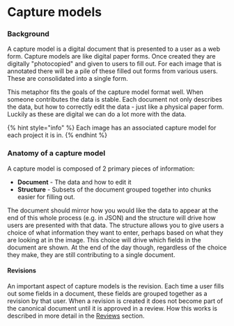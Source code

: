# Capture models

### Background

A capture model is a digital document that is presented to a user as a web form. Capture models are like digital paper forms. Once created they are digitally "photocopied" and given to users to fill out. For each image that is annotated there will be a pile of these filled out forms from various users. These are consolidated into a single form.

This metaphor fits the goals of the capture model format well. When someone contributes the data is stable. Each document not only describes the data, but how to correctly edit the data - just like a physical paper form. Luckily as these are digital we can do a lot more with the data. 

{% hint style="info" %}
Each image has an associated capture model for each project it is in.
{% endhint %}

### Anatomy of a capture model

A capture model is composed of 2 primary pieces of information:

* **Document** - The data and how to edit it
* **Structure** - Subsets of the document grouped together into chunks easier for filling out.

The document should mirror how you would like the data to appear at the end of this whole process \(e.g. in JSON\) and the structure will drive how users are presented with that data. The structure allows you to give users a choice of what information they want to enter, perhaps based on what they are looking at in the image. This choice will drive which fields in the document are shown. At the end of the day though, regardless of the choice they make, they are still contributing to a single document.

#### Revisions

An important aspect of capture models is the revision. Each time a user fills out some fields in a document, these fields are grouped together as a revision by that user. When a revision is created it does not become part of the canonical document until it is approved in a review. How this works is described in more detail in the [Reviews](../reviews/) section.

